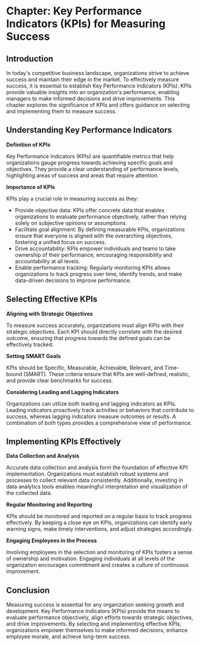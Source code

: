 Chapter: Key Performance Indicators (KPIs) for Measuring Success
================================================================

Introduction
------------

In today's competitive business landscape, organizations strive to achieve success and maintain their edge in the market. To effectively measure success, it is essential to establish Key Performance Indicators (KPIs). KPIs provide valuable insights into an organization's performance, enabling managers to make informed decisions and drive improvements. This chapter explores the significance of KPIs and offers guidance on selecting and implementing them to measure success.

Understanding Key Performance Indicators
----------------------------------------

**Definition of KPIs**

Key Performance Indicators (KPIs) are quantifiable metrics that help organizations gauge progress towards achieving specific goals and objectives. They provide a clear understanding of performance levels, highlighting areas of success and areas that require attention.

**Importance of KPIs**

KPIs play a crucial role in measuring success as they:

* Provide objective data: KPIs offer concrete data that enables organizations to evaluate performance objectively, rather than relying solely on subjective opinions or assumptions.
* Facilitate goal alignment: By defining measurable KPIs, organizations ensure that everyone is aligned with the overarching objectives, fostering a unified focus on success.
* Drive accountability: KPIs empower individuals and teams to take ownership of their performance, encouraging responsibility and accountability at all levels.
* Enable performance tracking: Regularly monitoring KPIs allows organizations to track progress over time, identify trends, and make data-driven decisions to improve performance.

Selecting Effective KPIs
------------------------

**Aligning with Strategic Objectives**

To measure success accurately, organizations must align KPIs with their strategic objectives. Each KPI should directly correlate with the desired outcome, ensuring that progress towards the defined goals can be effectively tracked.

**Setting SMART Goals**

KPIs should be Specific, Measurable, Achievable, Relevant, and Time-bound (SMART). These criteria ensure that KPIs are well-defined, realistic, and provide clear benchmarks for success.

**Considering Leading and Lagging Indicators**

Organizations can utilize both leading and lagging indicators as KPIs. Leading indicators proactively track activities or behaviors that contribute to success, whereas lagging indicators measure outcomes or results. A combination of both types provides a comprehensive view of performance.

Implementing KPIs Effectively
-----------------------------

**Data Collection and Analysis**

Accurate data collection and analysis form the foundation of effective KPI implementation. Organizations must establish robust systems and processes to collect relevant data consistently. Additionally, investing in data analytics tools enables meaningful interpretation and visualization of the collected data.

**Regular Monitoring and Reporting**

KPIs should be monitored and reported on a regular basis to track progress effectively. By keeping a close eye on KPIs, organizations can identify early warning signs, make timely interventions, and adjust strategies accordingly.

**Engaging Employees in the Process**

Involving employees in the selection and monitoring of KPIs fosters a sense of ownership and motivation. Engaging individuals at all levels of the organization encourages commitment and creates a culture of continuous improvement.

Conclusion
----------

Measuring success is essential for any organization seeking growth and development. Key Performance Indicators (KPIs) provide the means to evaluate performance objectively, align efforts towards strategic objectives, and drive improvements. By selecting and implementing effective KPIs, organizations empower themselves to make informed decisions, enhance employee morale, and achieve long-term success.
